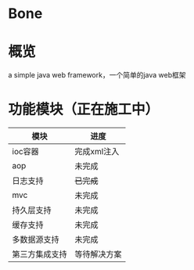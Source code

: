 # Bone

# 概览

a simple java web framework，一个简单的java web框架

# 功能模块（正在施工中）

|模块 |进度|
|----|---|
|ioc容器| 完成xml注入|
|aop|未完成|
|日志支持|<del>已完成</del>|
|mvc|未完成|
|持久层支持|未完成|
|缓存支持|未完成|
|多数据源支持|未完成|
|第三方集成支持|等待解决方案|
